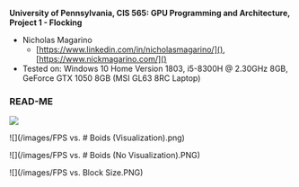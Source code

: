**University of Pennsylvania, CIS 565: GPU Programming and Architecture,
Project 1 - Flocking**

* Nicholas Magarino
  * [https://www.linkedin.com/in/nicholasmagarino/](), [https://www.nickmagarino.com/]()
* Tested on: Windows 10 Home Version 1803, i5-8300H @ 2.30GHz 8GB, GeForce GTX 1050 8GB (MSI GL63 8RC Laptop)

### READ-ME

![](/images/boidsGif.gif)

![](/images/FPS vs. # Boids (Visualization).png)

![](/images/FPS vs. # Boids (No Visualization).PNG)

![](/images/FPS vs. Block Size.PNG)

